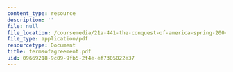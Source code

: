 ```yaml
---
content_type: resource
description: ''
file: null
file_location: /coursemedia/21a-441-the-conquest-of-america-spring-2004/096692189c099fb52f4eef7305022e37_termsofagreement.pdf
file_type: application/pdf
resourcetype: Document
title: termsofagreement.pdf
uid: 09669218-9c09-9fb5-2f4e-ef7305022e37
---
```


